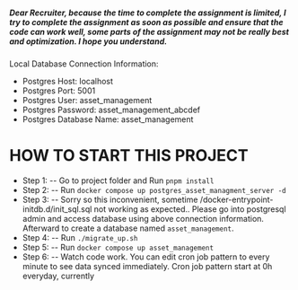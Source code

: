 ##### Dear Recruiter, because the time to complete the assignment is limited, I try to complete the assignment as soon as possible and ensure that the code can work well, some parts of the assignment may not be really best and optimization. I hope you understand.

Local Database Connection Information:
- Postgres Host: localhost
- Postgres Port: 5001
- Postgres User: asset_management
- Postgres Password: asset_management_abcdef
- Postgres Database Name: asset_management
# HOW TO START THIS PROJECT

- Step 1: 
-- Go to project folder and Run `pnpm install`
- Step 2:
-- Run `docker compose up postgres_asset_managment_server -d`
- Step 3: 
-- Sorry so this inconvenient, sometime /docker-entrypoint-initdb.d/init_sql.sql not working as expected.. Please go into postgresql admin and access database using above connection information. Afterward to create a database named `asset_management`. 
- Step 4:
-- Run `./migrate_up.sh`
- Step 5:
-- Run `docker compose up asset_management`
- Step 6:
-- Watch code work. You can edit cron job pattern to every minute to see data synced immediately. Cron job pattern start at 0h everyday, currently

